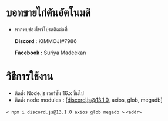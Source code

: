 # บอทขายไก่ตันอัตโนมติ
- หากพบช่องโหว่โปรดติดต่อที่

  **Discord :** KIMMOJI#7986

  **Facebook :** Suriya Madeekan

# วิธีการใช้งาน
 * ติดตั้ง Node.js เวอร์ชั้น 16.x ขึ้นไป
 * ติดตั้ง node modules : [discord.js@13.1.0, axios, glob, megadb]

` < npm i discord.js@13.1.0 axios glob megadb > ` 
`<addr>`

